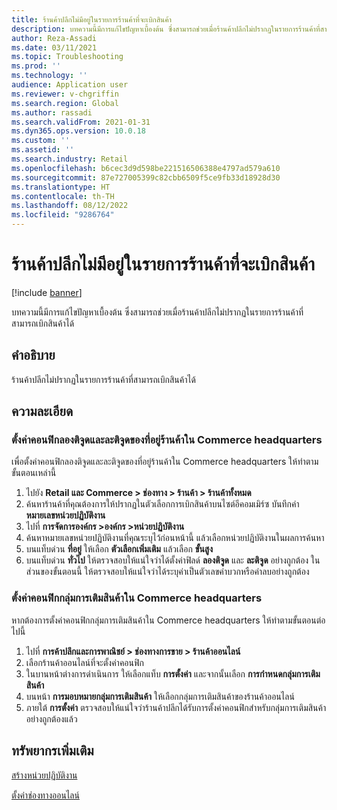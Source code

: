 ```yaml
---
title: ร้านค้าปลีกไม่มีอยู่ในรายการร้านค้าที่จะเบิกสินค้า
description: บทความนี้มีการแก้ไขปัญหาเบื้องต้น ซึ่งสามารถช่วยเมื่อร้านค้าปลีกไม่ปรากฏในรายการร้านค้าที่สามารถเบิกสินค้าได้
author: Reza-Assadi
ms.date: 03/11/2021
ms.topic: Troubleshooting
ms.prod: ''
ms.technology: ''
audience: Application user
ms.reviewer: v-chgriffin
ms.search.region: Global
ms.author: rassadi
ms.search.validFrom: 2021-01-31
ms.dyn365.ops.version: 10.0.18
ms.custom: ''
ms.assetid: ''
ms.search.industry: Retail
ms.openlocfilehash: b6cec3d9d598be221516506388e4797ad579a610
ms.sourcegitcommit: 87e727005399c82cbb6509f5ce9fb33d18928d30
ms.translationtype: HT
ms.contentlocale: th-TH
ms.lasthandoff: 08/12/2022
ms.locfileid: "9286764"
---
```

# <a name="retail-store-doesnt-appear-in-the-list-of-stores-to-pick-up-from"></a>ร้านค้าปลีกไม่มีอยู่ในรายการร้านค้าที่จะเบิกสินค้า

[!include [banner](../../includes/banner.md)]

บทความนี้มีการแก้ไขปัญหาเบื้องต้น ซึ่งสามารถช่วยเมื่อร้านค้าปลีกไม่ปรากฏในรายการร้านค้าที่สามารถเบิกสินค้าได้

## <a name="description"></a>คำอธิบาย

ร้านค้าปลีกไม่ปรากฏในรายการร้านค้าที่สามารถเบิกสินค้าได้

## <a name="resolution"></a>ความละเอียด

### <a name="configure-the-longitude-and-latitude-for-the-store-address-in-commerce-headquarters"></a>ตั้งค่าคอนฟิกลองติจูดและละติจูดของที่อยู่ร้านค้าใน Commerce headquarters

เพื่อตั้งค่าคอนฟิกลองติจูดและละติจูดของที่อยู่ร้านค้าใน Commerce headquarters ให้ทำตามขั้นตอนเหล่านี้

1. ไปยัง **Retail และ Commerce \> ช่องทาง \> ร้านค้า \> ร้านค้าทั้งหมด**
1. ค้นหาร้านค้าที่คุณต้องการให้ปรากฏในตัวเลือกการเบิกสินค้าบนไซต์อีคอมเมิร์ซ บันทึกค่า **หมายเลขหน่วยปฏิบัติงาน**
1. ไปที่ **การจัดการองค์กร \>องค์กร \>หน่วยปฏิบัติงาน**
1. ค้นหาหมายเลขหน่วยปฏิบัติงานที่คุณระบุไว้ก่อนหน้านี้ แล้วเลือกหน่วยปฏิบัติงานในผลการค้นหา
1. บนแท็บด่วน **ที่อยู่** ให้เลือก **ตัวเลือกเพิ่มเติม** แล้วเลือก **ขั้นสูง**
1. บนแท็บด่วน **ทั่วไป** ให้ตรวจสอบให้แน่ใจว่าได้ตั้งค่าฟิลด์ **ลองติจูด** และ **ละติจูด** อย่างถูกต้อง ในส่วนของขั้นตอนนี้ ให้ตรวจสอบให้แน่ใจว่าได้ระบุค่าเป็นตัวเลขค่าบวกหรือค่าลบอย่างถูกต้อง

### <a name="configure-fulfillment-groups-in-commerce-headquarters"></a>ตั้งค่าคอนฟิกกลุ่มการเติมสินค้าใน Commerce headquarters

หากต้องการตั้งค่าคอนฟิกกลุ่มการเติมสินค้าใน Commerce headquarters ให้ทำตามขั้นตอนต่อไปนี้

1. ไปที่ **การค้าปลึกและการพาณิชย์ \> ช่องทางการขาย \> ร้านค้าออนไลน์**
1. เลือกร้านค้าออนไลน์ที่จะตั้งค่าคอนฟิก
1. ในบานหน้าต่างการดำเนินการ ให้เลือกแท็บ **การตั้งค่า** และจากนั้นเลือก **การกำหนดกลุ่มการเติมสินค้า**
1. บนหน้า **การมอบหมายกลุ่มการเติมสินค้า** ให้เลือกกลุ่มการเติมสินค้าของร้านค้าออนไลน์
1. ภายใต้ **การตั้งค่า** ตรวจสอบให้แน่ใจว่าร้านค้าปลีกได้รับการตั้งค่าคอนฟิกสำหรับกลุ่มการเติมสินค้าอย่างถูกต้องแล้ว

## <a name="additional-resources"></a>ทรัพยากรเพิ่มเติม 

[สร้างหน่วยปฏิบัติงาน](../../fin-ops-core/fin-ops/organization-administration/tasks/create-operating-unit.md)

[ตั้งค่าช่องทางออนไลน์](../channel-setup-online.md)
